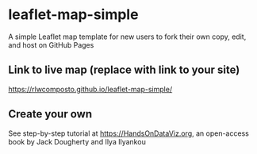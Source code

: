 # leaflet-map-simple
A simple Leaflet map template for new users to fork their own copy, edit, and host on GitHub Pages

## Link to live map (replace with link to your site)
https://rlwcomposto.github.io/leaflet-map-simple/

## Create your own
See step-by-step tutorial at https://HandsOnDataViz.org, an open-access book by Jack Dougherty and Ilya Ilyankou
